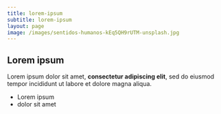 ```yaml
---
title: lorem-ipsum
subtitle: lorem-ipsum
layout: page
image: /images/sentidos-humanos-kEq5QH9rUTM-unsplash.jpg
---
```

## Lorem ipsum

Lorem ipsum dolor sit amet, **consectetur adipiscing elit**, sed do eiusmod tempor incididunt ut labore et dolore magna aliqua.

- Lorem ipsum
- dolor sit amet